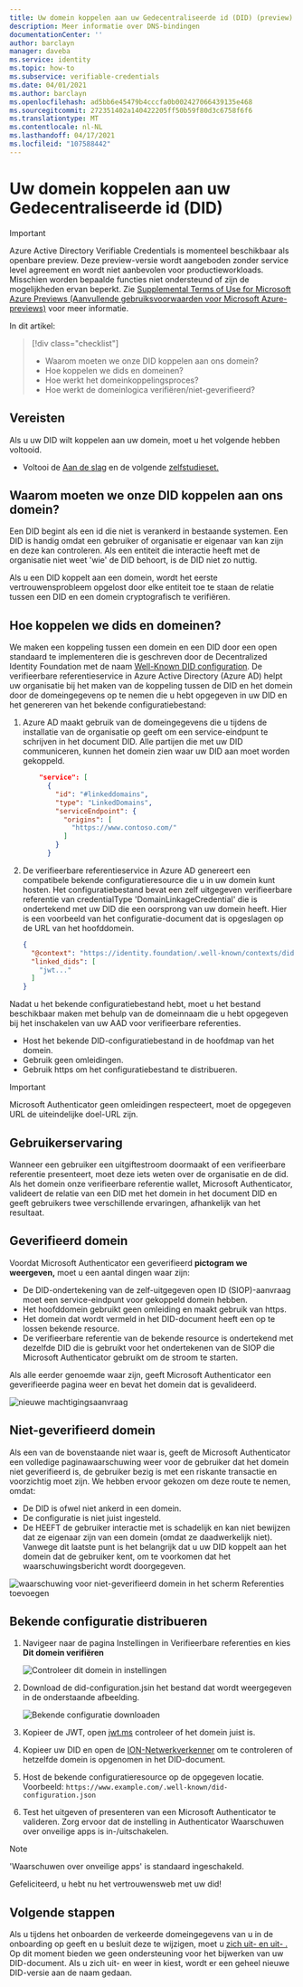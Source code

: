 ```yaml
---
title: Uw domein koppelen aan uw Gedecentraliseerde id (DID) (preview) - Azure Active Directory verifieerbare referenties
description: Meer informatie over DNS-bindingen
documentationCenter: ''
author: barclayn
manager: daveba
ms.service: identity
ms.topic: how-to
ms.subservice: verifiable-credentials
ms.date: 04/01/2021
ms.author: barclayn
ms.openlocfilehash: ad5bb6e45479b4cccfa0b002427066439135e468
ms.sourcegitcommit: 272351402a140422205ff50b59f80d3c6758f6f6
ms.translationtype: MT
ms.contentlocale: nl-NL
ms.lasthandoff: 04/17/2021
ms.locfileid: "107588442"
---
```

# <a name="link-your-domain-to-your-decentralized-identifier-did"></a>Uw domein koppelen aan uw Gedecentraliseerde id (DID)

> [!IMPORTANT]
> Azure Active Directory Verifiable Credentials is momenteel beschikbaar als openbare preview.
> Deze preview-versie wordt aangeboden zonder service level agreement en wordt niet aanbevolen voor productieworkloads. Misschien worden bepaalde functies niet ondersteund of zijn de mogelijkheden ervan beperkt. Zie [Supplemental Terms of Use for Microsoft Azure Previews (Aanvullende gebruiksvoorwaarden voor Microsoft Azure-previews)](https://azure.microsoft.com/support/legal/preview-supplemental-terms/) voor meer informatie.

In dit artikel:
> [!div class="checklist"]
> * Waarom moeten we onze DID koppelen aan ons domein?
> * Hoe koppelen we dids en domeinen?
> * Hoe werkt het domeinkoppelingsproces?
> * Hoe werkt de domeinlogica verifiëren/niet-geverifieerd?

## <a name="prerequisites"></a>Vereisten

Als u uw DID wilt koppelen aan uw domein, moet u het volgende hebben voltooid.

- Voltooi de [Aan de slag](get-started-verifiable-credentials.md) en de volgende [zelfstudieset.](enable-your-tenant-verifiable-credentials.md)

## <a name="why-do-we-need-to-link-our-did-to-our-domain"></a>Waarom moeten we onze DID koppelen aan ons domein?

Een DID begint als een id die niet is verankerd in bestaande systemen. Een DID is handig omdat een gebruiker of organisatie er eigenaar van kan zijn en deze kan controleren. Als een entiteit die interactie heeft met de organisatie niet weet 'wie' de DID behoort, is de DID niet zo nuttig.

Als u een DID koppelt aan een domein, wordt het eerste vertrouwensprobleem opgelost door elke entiteit toe te staan de relatie tussen een DID en een domein cryptografisch te verifiëren.

## <a name="how-do-we-link-dids-and-domains"></a>Hoe koppelen we dids en domeinen?

We maken een koppeling tussen een domein en een DID door een open standaard te implementeren die is geschreven door de Decentralized Identity Foundation met de naam [Well-Known DID configuration](https://identity.foundation/.well-known/resources/did-configuration/). De verifieerbare referentieservice in Azure Active Directory (Azure AD) helpt uw organisatie bij het maken van de koppeling tussen de DID en het domein door de domeingegevens op te nemen die u hebt opgegeven in uw DID en het genereren van het bekende configuratiebestand:

1. Azure AD maakt gebruik van de domeingegevens die u tijdens de installatie van de organisatie op geeft om een service-eindpunt te schrijven in het document DID. Alle partijen die met uw DID communiceren, kunnen het domein zien waar uw DID aan moet worden gekoppeld.  

    ```json
        "service": [
          {
            "id": "#linkeddomains",
            "type": "LinkedDomains",
            "serviceEndpoint": {
              "origins": [
                "https://www.contoso.com/"
              ]
            }
          }
    ```

2. De verifieerbare referentieservice in Azure AD genereert een compatibele bekende configuratieresource die u in uw domein kunt hosten. Het configuratiebestand bevat een zelf uitgegeven verifieerbare referentie van credentialType 'DomainLinkageCredential' die is ondertekend met uw DID die een oorsprong van uw domein heeft. Hier is een voorbeeld van het configuratie-document dat is opgeslagen op de URL van het hoofddomein.


    ```json
    {
      "@context": "https://identity.foundation/.well-known/contexts/did-configuration-v0.0.jsonld",
      "linked_dids": [
        "jwt..."
      ]
    }
    ```

Nadat u het bekende configuratiebestand hebt, moet u het bestand beschikbaar maken met behulp van de domeinnaam die u hebt opgegeven bij het inschakelen van uw AAD voor verifieerbare referenties.

* Host het bekende DID-configuratiebestand in de hoofdmap van het domein.
* Gebruik geen omleidingen.
* Gebruik https om het configuratiebestand te distribueren.

>[!IMPORTANT]
>Microsoft Authenticator geen omleidingen respecteert, moet de opgegeven URL de uiteindelijke doel-URL zijn.

## <a name="user-experience"></a>Gebruikerservaring 

Wanneer een gebruiker een uitgiftestroom doormaakt of een verifieerbare referentie presenteert, moet deze iets weten over de organisatie en de did. Als het domein onze verifieerbare referentie wallet, Microsoft Authenticator, valideert de relatie van een DID met het domein in het document DID en geeft gebruikers twee verschillende ervaringen, afhankelijk van het resultaat.

## <a name="verified-domain"></a>Geverifieerd domein

Voordat Microsoft Authenticator een geverifieerd **pictogram we weergeven,** moet u een aantal dingen waar zijn:

* De DID-ondertekening van de zelf-uitgegeven open ID (SIOP)-aanvraag moet een service-eindpunt voor gekoppeld domein hebben.
* Het hoofddomein gebruikt geen omleiding en maakt gebruik van https.
* Het domein dat wordt vermeld in het DID-document heeft een op te lossen bekende resource.
* De verifieerbare referentie van de bekende resource is ondertekend met dezelfde DID die is gebruikt voor het ondertekenen van de SIOP die Microsoft Authenticator gebruikt om de stroom te starten.

Als alle eerder genoemde waar zijn, geeft Microsoft Authenticator een geverifieerde pagina weer en bevat het domein dat is gevalideerd.

![nieuwe machtigingsaanvraag](media/how-to-dnsbind/new-permission-request.png) 

## <a name="unverified-domain"></a>Niet-geverifieerd domein

Als een van de bovenstaande niet waar is, geeft de Microsoft Authenticator een volledige paginawaarschuwing weer voor de gebruiker dat het domein niet geverifieerd is, de gebruiker bezig is met een riskante transactie en voorzichtig moet zijn. We hebben ervoor gekozen om deze route te nemen, omdat:

* De DID is ofwel niet ankerd in een domein.
* De configuratie is niet juist ingesteld.
* De HEEFT de gebruiker interactie met is schadelijk en kan niet bewijzen dat ze eigenaar zijn van een domein (omdat ze daadwerkelijk niet). Vanwege dit laatste punt is het belangrijk dat u uw DID koppelt aan het domein dat de gebruiker kent, om te voorkomen dat het waarschuwingsbericht wordt doorgegeven.

![waarschuwing voor niet-geverifieerd domein in het scherm Referenties toevoegen](media/how-to-dnsbind/add-credential-not-verified-authenticated.png)

## <a name="distribute-well-known-config"></a>Bekende configuratie distribueren

1. Navigeer naar de pagina Instellingen in Verifieerbare referenties en kies **Dit domein verifiëren**

   ![Controleer dit domein in instellingen](media/how-to-dnsbind/settings-verify.png) 

2. Download de did-configuration.jsin het bestand dat wordt weergegeven in de onderstaande afbeelding.

   ![Bekende configuratie downloaden](media/how-to-dnsbind/verify-download.png) 

3. Kopieer de JWT, open [jwt.ms](https://www.jwt.ms) controleer of het domein juist is.

4. Kopieer uw DID en open de [ION-Netwerkverkenner](https://identity.foundation/ion/explorer) om te controleren of hetzelfde domein is opgenomen in het DID-document. 

5. Host de bekende configuratieresource op de opgegeven locatie. Voorbeeld: `https://www.example.com/.well-known/did-configuration.json`

6. Test het uitgeven of presenteren van een Microsoft Authenticator te valideren. Zorg ervoor dat de instelling in Authenticator Waarschuwen over onveilige apps is in-/uitschakelen.

>[!NOTE]
>'Waarschuwen over onveilige apps' is standaard ingeschakeld.

Gefeliciteerd, u hebt nu het vertrouwensweb met uw did!

## <a name="next-steps"></a>Volgende stappen

Als u tijdens het onboarden de verkeerde domeingegevens van u in de onboarding op geeft en u besluit deze te wijzigen, moet u [zich uit- en uit- .](how-to-opt-out.md) Op dit moment bieden we geen ondersteuning voor het bijwerken van uw DID-document. Als u zich uit- en weer in kiest, wordt er een geheel nieuwe DID-versie aan de naam gedaan.
